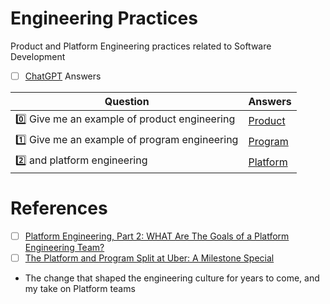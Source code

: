 # Engineering Practices

Product and Platform Engineering practices related to Software Development

- [ ] [ChatGPT](https://chat.openai.com/) Answers

| Question | Answers |
|-|-|
| :zero: Give me an example of product engineering | [Product](ChatGPT/product.md) |
| :one: Give me an example of program engineering | [Program](ChatGPT/program.md) |
| :two: and platform engineering                  | [Platform](ChatGPT/platform.md) |


# References

- [ ] [Platform Engineering, Part 2: WHAT Are The Goals of a Platform Engineering Team?](https://medium.com/agorapulse-stories/platform-engineering-part-2-what-are-the-goals-of-a-platform-engineering-team-29aa439dae7d)
- [ ] [The Platform and Program Split at Uber: A Milestone Special](https://newsletter.pragmaticengineer.com/p/the-platform-and-program-split-at#%C2%A7the-platform-and-program-split-at-uber)

* The change that shaped the engineering culture for years to come, and my take on Platform teams
